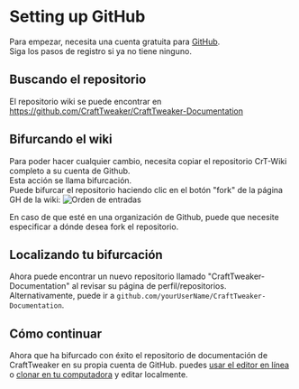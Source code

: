 # Setting up GitHub

Para empezar, necesita una cuenta gratuita para [GitHub](https://github.com).  
Siga los pasos de registro si ya no tiene ninguno.

## Buscando el repositorio

El repositorio wiki se puede encontrar en <https://github.com/CraftTweaker/CraftTweaker-Documentation>

## Bifurcando el wiki

Para poder hacer cualquier cambio, necesita copiar el repositorio CrT-Wiki completo a su cuenta de Github.  
Esta acción se llama bifurcación.  
Puede bifurcar el repositorio haciendo clic en el botón "fork" de la página GH de la wiki: ![Orden de entradas](/Contribute/assets/SetupGitHub_ForkButton.png)

En caso de que esté en una organización de Github, puede que necesite especificar a dónde desea fork el repositorio.

## Localizando tu bifurcación

Ahora puede encontrar un nuevo repositorio llamado "CraftTweaker-Documentation" al revisar su página de perfil/repositorios.  
Alternativamente, puede ir a `github.com/yourUserName/CraftTweaker-Documentation`.

## Cómo continuar

Ahora que ha bifurcado con éxito el repositorio de documentación de CraftTweaker en su propia cuenta de GitHub. puedes [usar el editor en línea](/Contribute/OnlineEditor_Edit/) o [clonar en tu computadora](/Contribute/LocalClone/Clone/) y editar localmente.